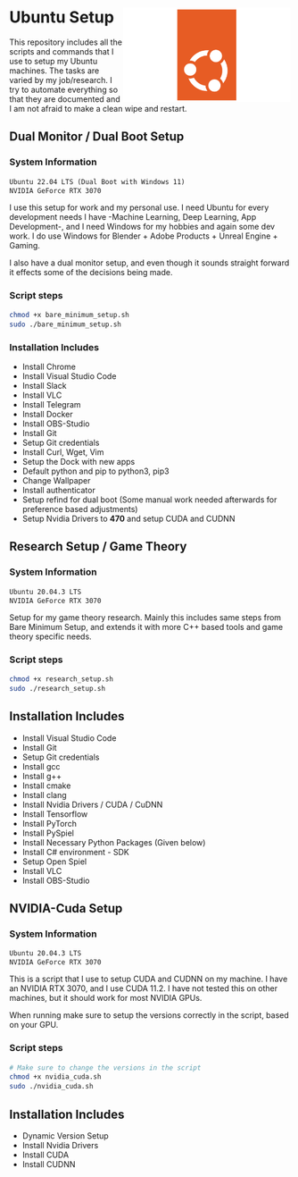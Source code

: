 <h1>Ubuntu Setup<img align="right" width="300" src="ubuntu_logo.png"></h1>

This repository includes all the scripts and commands that I use to setup my Ubuntu machines. The tasks are varied by my job/research. I try to automate everything so that they are documented and I am not afraid to make a clean wipe and restart.

## Dual Monitor / Dual Boot Setup

### System Information
```
Ubuntu 22.04 LTS (Dual Boot with Windows 11)
NVIDIA GeForce RTX 3070
```
I use this setup for work and my personal use. I need Ubuntu for every development needs I have -Machine Learning, Deep Learning, App Development-, and I need Windows for my hobbies and again some dev work. I do use Windows for Blender + Adobe Products + Unreal Engine + Gaming. 

I also have a dual monitor setup, and even though it sounds straight forward it effects some of the decisions being made.

### Script steps
```bash
chmod +x bare_minimum_setup.sh
sudo ./bare_minimum_setup.sh
```

### Installation Includes
- Install Chrome
- Install Visual Studio Code
- Install Slack
- Install VLC
- Install Telegram
- Install Docker
- Install OBS-Studio
- Install Git
- Setup Git credentials
- Install Curl, Wget, Vim
- Setup the Dock with new apps
- Default python and pip to python3, pip3
- Change Wallpaper
- Install authenticator
- Setup refind for dual boot (Some manual work needed afterwards for preference based adjustments)
- Setup Nvidia Drivers to **470** and setup CUDA and CUDNN

## Research Setup / Game Theory
### System Information
```
Ubuntu 20.04.3 LTS
NVIDIA GeForce RTX 3070
```
Setup for my game theory research. Mainly this includes same steps from Bare Minimum Setup, and extends it with more C++ based tools and game theory specific needs.

### Script steps
```bash
chmod +x research_setup.sh
sudo ./research_setup.sh
```

## Installation Includes
- Install Visual Studio Code
- Install Git
- Setup Git credentials
- Install gcc
- Install g++
- Install cmake
- Install clang
- Install Nvidia Drivers / CUDA / CuDNN
- Install Tensorflow
- Install PyTorch
- Install PySpiel
- Install Necessary Python Packages (Given below)
- Install C# environment - SDK
- Setup Open Spiel
- Install VLC
- Install OBS-Studio

## NVIDIA-Cuda Setup
### System Information
```
Ubuntu 20.04.3 LTS
NVIDIA GeForce RTX 3070
```
This is a script that I use to setup CUDA and CUDNN on my machine. I have an NVIDIA RTX 3070, and I use CUDA 11.2. I have not tested this on other machines, but it should work for most NVIDIA GPUs. 

When running make sure to setup the versions correctly in the script, based on your GPU.

### Script steps
```bash
# Make sure to change the versions in the script
chmod +x nvidia_cuda.sh
sudo ./nvidia_cuda.sh
```

## Installation Includes
- Dynamic Version Setup
- Install Nvidia Drivers
- Install CUDA
- Install CUDNN
